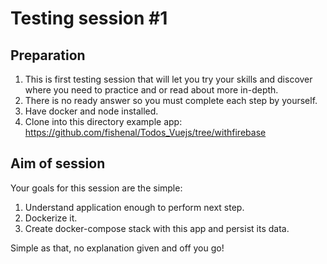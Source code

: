 # Testing session #1

## Preparation

1. This is first testing session that will let you try your skills and discover where you need to practice and or read about more in-depth.
2. There is no ready answer so you must complete each step by yourself.
3. Have docker and node installed.
4. Clone into this directory example app: https://github.com/fishenal/Todos_Vuejs/tree/withfirebase


## Aim of session
Your goals for this session are the simple:
1. Understand application enough to perform next step.
2. Dockerize it.
3. Create docker-compose stack with this app and persist its data.

Simple as that, no explanation given and off you go!